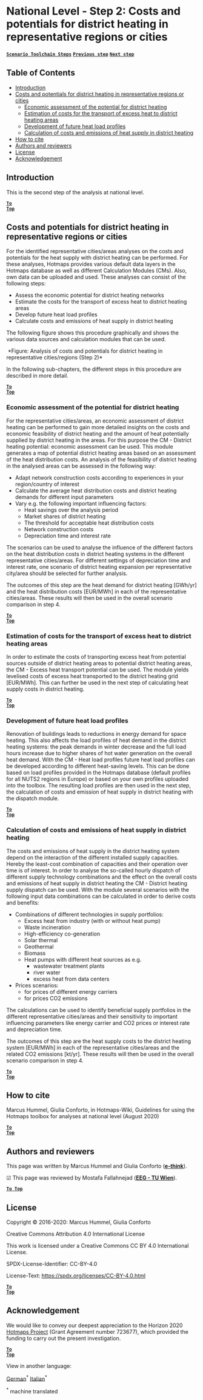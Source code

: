 <h1>National Level - Step 2: Costs and potentials for district heating in representative regions or cities</h1>

[**`Scenario Toolchain Steps`**](guide-national-level-comprehensive-assessment-eed#part-iii-analysis-of-the-economic-potential-for-efficiency-in-heating-and-cooling_different-steps)
[**`Previous step`**](step-1-identification-of-different-representative-cases-for-district-heating)
[**`Next step`**](Step-3-Calculation-of-decentral-heat-supply)
<br/>  

## Table of Contents
* [Introduction](#introduction)
* [Costs and potentials for district heating in representative regions or cities](#costs-and-potentials-for-district-heating-in-representative-regions-or-cities)
  * [Economic assessment of the potential for district heating](#costs-and-potentials-for-district-heating-in-representative-regions-or-cities_economic-assessment-of-the-potential-for-district-heating)
  * [Estimation of costs for the transport of excess heat to district heating areas](#costs-and-potentials-for-district-heating-in-representative-regions-or-cities_estimation-of-costs-for-the-transport-of-excess-heat-to-district-heating-areas)
  * [Development of future heat load profiles](#costs-and-potentials-for-district-heating-in-representative-regions-or-cities_development-of-future-heat-load-profiles)
  * [Calculation of costs and emissions of heat supply in district heating](#costs-and-potentials-for-district-heating-in-representative-regions-or-cities_calculation-of-costs-and-emissions-of-heat-supply-in-district-heating)
* [How to cite](#how-to-cite)
* [Authors and reviewers](#authors-and-reviewers)
* [License](#license)
* [Acknowledgement](#acknowledgement)


## Introduction
This is the second step of the analysis at national level.

<code><ins>**[To Top](#table-of-contents)**</ins></code>

## Costs and potentials for district heating in representative regions or cities

For the identified representative cities/areas analyses on the costs and potentials for the heat supply with district heating can be performed. For these analyses, Hotmaps provides various default data layers in the Hotmaps database as well as different Calculation Modules (CMs). Also, own data can be uploaded and used. These analyses can consist of the following steps:
* Assess the economic potential for district heating networks
* Estimate the costs for the transport of excess heat to district heating areas
* Develop future heat load profiles
* Calculate costs and emissions of heat supply in district heating

The following figure shows this procedure graphically and shows the various data sources and calculation modules that can be used.

<img src="../images/Hotmaps_ApproachNational_Step2.png" alt=""/>
*Figure: Analysis of costs and potentials for district heating in representative cities/regions (Step 2)*

In the following sub-chapters, the different steps in this procedure are described in more detail.

<code><ins>**[To Top](#table-of-contents)**</ins></code>

### Economic assessment of the potential for district heating

For the representative cities/areas, an economic assessment of district heating can be performed to gain more detailed insights on the costs and economic feasibility of district heating and the amount of heat potentially supplied by district heating in the areas. For this purpose the CM - District heating potential: economic assessment can be used. This module generates a map of potential district heating areas based on an assessment of the heat distribution costs. An analysis of the feasibility of district heating in the analysed areas can be assessed in the following way:

* Adapt network construction costs according to experiences in your region/country of interest
* Calculate the average heat distribution costs and district heating demands for different input parameters
* Vary e.g. the following important influencing factors:
    * Heat savings over the analysis period
    * Market shares of district heating
    * The threshold for acceptable heat distribution costs
    * Network construction costs
    * Depreciation time and interest rate

The scenarios can be used to analyse the influence of the different factors on the heat distribution costs in district heating systems in the different representative cities/areas. For different settings of depreciation time and interest rate, one scenario of district heating expansion per representative city/area should be selected for further analysis.

The outcomes of this step are the heat demand for district heating [GWh/yr] and the heat distribution costs [EUR/MWh] in each of the representative cities/areas. These results will then be used in the overall scenario comparison in step 4.

<code><ins>**[To Top](#table-of-contents)**</ins></code>

### Estimation of costs for the transport of excess heat to district heating areas

In order to estimate the costs of transporting excess heat from potential sources outside of district heating areas to potential district heating areas, the CM - Excess heat transport potential can be used. The module yields levelised costs of excess heat transported to the district heating grid [EUR/MWh]. This can further be used in the next step of calculating heat supply costs in district heating.

<code><ins>**[To Top](#table-of-contents)**</ins></code>

### Development of future heat load profiles

Renovation of buildings leads to reductions in energy demand for space heating. This also affects the load profiles of heat demand in the district heating systems: the peak demands in winter decrease and the full load hours increase due to higher shares of hot water generation on the overall heat demand. With the CM - Heat load profiles future heat load profiles can be developed according to different heat-saving levels. This can be done based on load profiles provided in the Hotmaps database (default profiles for all NUTS2 regions in Europe) or based on your own profiles uploaded into the toolbox. The resulting load profiles are then used in the next step, the calculation of costs and emission of heat supply in district heating with the dispatch module.

<code><ins>**[To Top](#table-of-contents)**</ins></code>

### Calculation of costs and emissions of heat supply in district heating

The costs and emissions of heat supply in the district heating system depend on the interaction of the different installed supply capacities. Hereby the least-cost combination of capacities and their operation over time is of interest. In order to analyse the so-called hourly dispatch of different supply technology combinations and the effect on the overall costs and emissions of heat supply in district heating the CM - District heating supply dispatch can be used. With the module several scenarios with the following input data combinations can be calculated in order to derive costs and benefits:

* Combinations of different technologies in supply portfolios:
    * Excess heat from industry (with or without heat pump)
    * Waste incineration
    * High-efficiency co-generation
    * Solar thermal
    * Geothermal
    * Biomass
    * Heat pumps with different heat sources as e.g.
        * wastewater treatment plants
        * river water
        * excess heat from data centers
* Prices scenarios:
    * for prices of different energy carriers 
    * for prices CO2 emissions

The calculations can be used to identify beneficial supply portfolios in the different representative cities/areas and their sensitivity to important influencing parameters like energy carrier and CO2 prices or interest rate and depreciation time.

The outcomes of this step are the heat supply costs to the district heating system [EUR/MWh] in each of the representative cities/areas and the related CO2 emissions [kt/yr]. These results will then be used in the overall scenario comparison in step 4.

<code><ins>**[To Top](#table-of-contents)**</ins></code>


## How to cite
Marcus Hummel, Giulia Conforto, in Hotmaps-Wiki, Guidelines for using the Hotmaps toolbox for analyses at national level (August 2020)

<code><ins>**[To Top](#table-of-contents)**</ins></code>


## Authors and reviewers

This page was written by Marcus Hummel and Giulia Conforto (**[e-think](https://e-think.ac.at)**).

&#9745; This page was reviewed by Mostafa Fallahnejad (**[EEG - TU Wien](https://eeg.tuwien.ac.at/)**).


[**`To Top`**](#table-of-contents)

## License

Copyright © 2016-2020: Marcus Hummel, Giulia Conforto

Creative Commons Attribution 4.0 International License

This work is licensed under a Creative Commons CC BY 4.0 International License.

SPDX-License-Identifier: CC-BY-4.0

License-Text: https://spdx.org/licenses/CC-BY-4.0.html


<code><ins>**[To Top](#table-of-contents)**</ins></code>

## Acknowledgement
We would like to convey our deepest appreciation to the Horizon 2020 [Hotmaps Project](https://www.hotmaps-project.eu) (Grant Agreement number 723677), which provided the funding to carry out the present investigation.

<code><ins>**[To Top](#table-of-contents)**</ins></code>







<!--- THIS IS A SUPER UNIQUE IDENTIFIER -->

View in another language:

 [German](../de/Step-2-Costs-and-potentials-for-district-heating-in-representative-regions-or-cities)<sup>\*</sup> [Italian](../it/Step-2-Costs-and-potentials-for-district-heating-in-representative-regions-or-cities)<sup>\*</sup> 

<sup>\*</sup> machine translated
